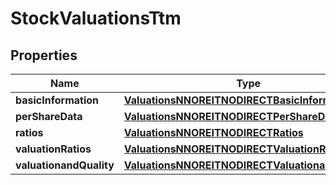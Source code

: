 

# StockValuationsTtm


## Properties

| Name | Type | Description | Notes |
|------------ | ------------- | ------------- | -------------|
|**basicInformation** | [**ValuationsNNOREITNODIRECTBasicInformation**](ValuationsNNOREITNODIRECTBasicInformation.md) |  |  [optional] |
|**perShareData** | [**ValuationsNNOREITNODIRECTPerShareData**](ValuationsNNOREITNODIRECTPerShareData.md) |  |  [optional] |
|**ratios** | [**ValuationsNNOREITNODIRECTRatios**](ValuationsNNOREITNODIRECTRatios.md) |  |  [optional] |
|**valuationRatios** | [**ValuationsNNOREITNODIRECTValuationRatios**](ValuationsNNOREITNODIRECTValuationRatios.md) |  |  [optional] |
|**valuationandQuality** | [**ValuationsNNOREITNODIRECTValuationandQuality**](ValuationsNNOREITNODIRECTValuationandQuality.md) |  |  [optional] |



